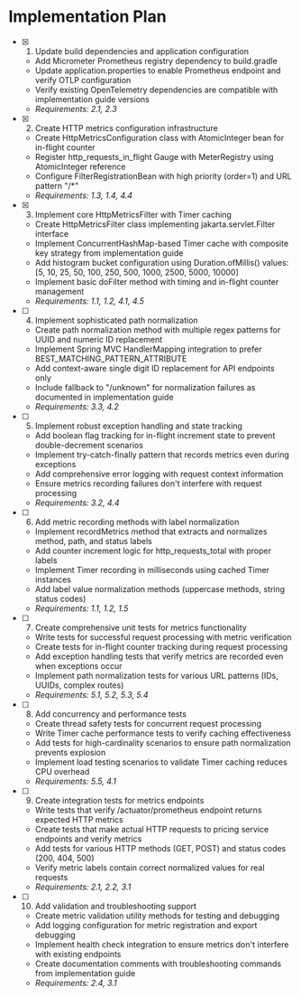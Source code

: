 # Implementation Plan

- [x] 1. Update build dependencies and application configuration
  - Add Micrometer Prometheus registry dependency to build.gradle
  - Update application.properties to enable Prometheus endpoint and verify OTLP configuration
  - Verify existing OpenTelemetry dependencies are compatible with implementation guide versions
  - _Requirements: 2.1, 2.3_

- [x] 2. Create HTTP metrics configuration infrastructure
  - Create HttpMetricsConfiguration class with AtomicInteger bean for in-flight counter
  - Register http_requests_in_flight Gauge with MeterRegistry using AtomicInteger reference
  - Configure FilterRegistrationBean with high priority (order=1) and URL pattern "/*"
  - _Requirements: 1.3, 1.4, 4.4_

- [x] 3. Implement core HttpMetricsFilter with Timer caching
  - Create HttpMetricsFilter class implementing jakarta.servlet.Filter interface
  - Implement ConcurrentHashMap-based Timer cache with composite key strategy from implementation guide
  - Add histogram bucket configuration using Duration.ofMillis() values: [5, 10, 25, 50, 100, 250, 500, 1000, 2500, 5000, 10000]
  - Implement basic doFilter method with timing and in-flight counter management
  - _Requirements: 1.1, 1.2, 4.1, 4.5_

- [ ] 4. Implement sophisticated path normalization
  - Create path normalization method with multiple regex patterns for UUID and numeric ID replacement
  - Implement Spring MVC HandlerMapping integration to prefer BEST_MATCHING_PATTERN_ATTRIBUTE
  - Add context-aware single digit ID replacement for API endpoints only
  - Include fallback to "/unknown" for normalization failures as documented in implementation guide
  - _Requirements: 3.3, 4.2_

- [ ] 5. Implement robust exception handling and state tracking
  - Add boolean flag tracking for in-flight increment state to prevent double-decrement scenarios
  - Implement try-catch-finally pattern that records metrics even during exceptions
  - Add comprehensive error logging with request context information
  - Ensure metrics recording failures don't interfere with request processing
  - _Requirements: 3.2, 4.4_

- [ ] 6. Add metric recording methods with label normalization
  - Implement recordMetrics method that extracts and normalizes method, path, and status labels
  - Add counter increment logic for http_requests_total with proper labels
  - Implement Timer recording in milliseconds using cached Timer instances
  - Add label value normalization methods (uppercase methods, string status codes)
  - _Requirements: 1.1, 1.2, 1.5_

- [ ] 7. Create comprehensive unit tests for metrics functionality
  - Write tests for successful request processing with metric verification
  - Create tests for in-flight counter tracking during request processing
  - Add exception handling tests that verify metrics are recorded even when exceptions occur
  - Implement path normalization tests for various URL patterns (IDs, UUIDs, complex routes)
  - _Requirements: 5.1, 5.2, 5.3, 5.4_

- [ ] 8. Add concurrency and performance tests
  - Create thread safety tests for concurrent request processing
  - Write Timer cache performance tests to verify caching effectiveness
  - Add tests for high-cardinality scenarios to ensure path normalization prevents explosion
  - Implement load testing scenarios to validate Timer caching reduces CPU overhead
  - _Requirements: 5.5, 4.1_

- [ ] 9. Create integration tests for metrics endpoints
  - Write tests that verify /actuator/prometheus endpoint returns expected HTTP metrics
  - Create tests that make actual HTTP requests to pricing service endpoints and verify metrics
  - Add tests for various HTTP methods (GET, POST) and status codes (200, 404, 500)
  - Verify metric labels contain correct normalized values for real requests
  - _Requirements: 2.1, 2.2, 3.1_

- [ ] 10. Add validation and troubleshooting support
  - Create metric validation utility methods for testing and debugging
  - Add logging configuration for metric registration and export debugging
  - Implement health check integration to ensure metrics don't interfere with existing endpoints
  - Create documentation comments with troubleshooting commands from implementation guide
  - _Requirements: 2.4, 3.1_